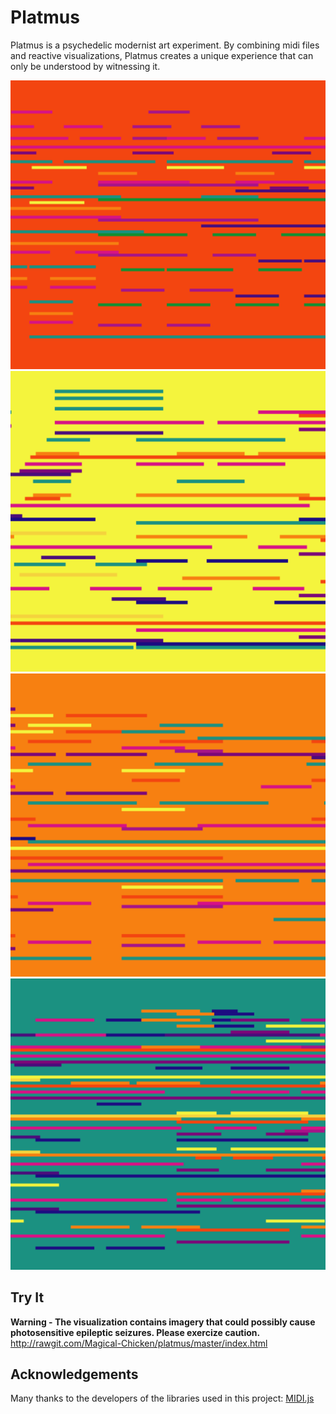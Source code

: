 Platmus
=======
Platmus is a psychedelic modernist art experiment. By combining midi files and reactive visualizations, Platmus creates a unique experience that can only be understood by witnessing it.

![screen1](images/screen1.png) ![screen2](images/screen2.png)
![screen3](images/screen3.png) ![screen4](images/screen4.png)

Try It
------
**Warning - The visualization contains imagery that could possibly cause photosensitive epileptic seizures. Please exercize caution.**
http://rawgit.com/Magical-Chicken/platmus/master/index.html

Acknowledgements
------
Many thanks to the developers of the libraries used in this project:
[MIDI.js](https://github.com/mudcube/MIDI.js)
